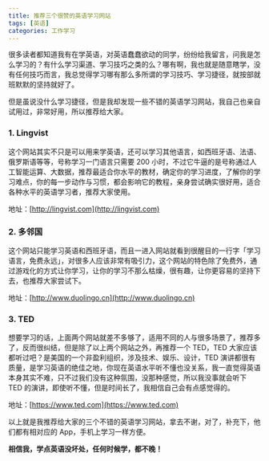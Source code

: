 ```yaml
---
title: 推荐三个很赞的英语学习网站  
tags: [英语]
categories: 工作学习
---
```



很多读者都知道我有在学英语，对英语蠢蠢欲动的同学，纷纷给我留言，问我是怎么学习的？有什么学习渠道、学习技巧之类的么？哪有啊，我也就是随意瞎学，没有任何技巧而言，我总觉得学习哪有那么多所谓的学习技巧、学习捷径，就按部就班默默的坚持就好了。

但是虽说没什么学习捷径，但是我却发现一些不错的英语学习网站，我自己也亲自试用过，非常好用，所以推荐给大家。

### 1. Lingvist

这个网站其实不只是可以用来学英语，还可以学习其他语言，如西班牙语、法语、俄罗斯语等等，号称学习一门语言只需要 200 小时，不过它牛逼的是号称通过人工智能运算、大数据，推荐最适合你水平的教材，确定你的学习进度，了解你的学习难点，你的每一步动作与习惯，都会影响它的教程，亲身尝试确实很好用，适合各种水平的英语学习者，推荐大家使用。

地址：[http://lingvist.com](http://lingvist.com)

### 2. 多邻国

这个网站只能学习英语和西班牙语，而且一进入网站就看到很醒目的一行字「学习语言，免费永远」，对很多人应该非常有吸引力，这个网站的特色除了免费外，通过游戏化的方式让你学习，让你的学习不那么枯燥，很有趣，让你更容易的坚持下去，也推荐大家尝试下。

地址：[http://www.duolingo.cn](http://www.duolingo.cn)

### 3. TED

想要学习的话，上面两个网站就差不多够了，适用不同的人与很多场景了，推荐多了，反而很纠结，但是除了以上两个网站之外，再推荐一个 TED，TED 大家应该都听过吧？是美国的一个非盈利组织，涉及技术、娱乐、设计，TED 演讲都很有质量，是学习英语的绝佳之地，你现在英语水平听不懂也没关系，我一直觉得英语本身其实不难，只不过我们没有这种氛围，没那种感觉，所以我没事就会听下 TED 的演讲，即使听不懂，但是时间长了，我相信自己会有点感觉得的。

地址：[https://www.ted.com](https://www.ted.com)

以上就是我推荐给大家的三个不错的英语学习网站，拿去不谢，对了，补充下，他们都有相对应的 App，手机上学习一样方便。

**相信我，学点英语没坏处，任何时候学，都不晚！**




